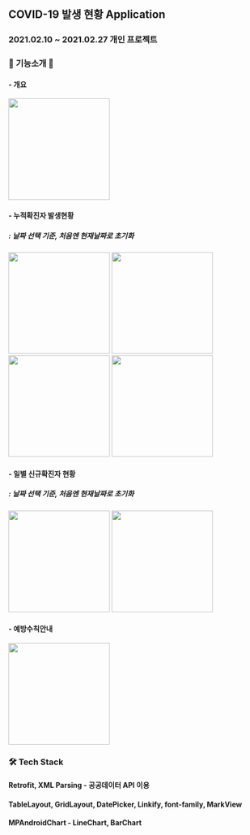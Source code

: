 ## COVID-19 발생 현황 Application
### 2021.02.10 ~ 2021.02.27 개인 프로젝트

### 🎈 기능소개 🎈
#### - 개요
<img src="https://user-images.githubusercontent.com/52556870/114346084-d0c9f800-9b9d-11eb-9e21-866f4c43edec.jpeg" width="200">

#### - 누적확진자 발생현황
##### : 날짜 선택 기준, 처음엔 현재날짜로 초기화
<p float="left">
<img src="https://user-images.githubusercontent.com/52556870/114346086-d293bb80-9b9d-11eb-8da1-e8a23ec82304.jpeg" width="200">
<img src="https://user-images.githubusercontent.com/52556870/114346091-d45d7f00-9b9d-11eb-82d1-17a351d8b111.jpeg" width="200">
<img src="https://user-images.githubusercontent.com/52556870/114350789-a62f6d80-9ba4-11eb-981a-93c4781dd90d.jpeg" width="200">
<img src="https://user-images.githubusercontent.com/52556870/114350779-a3347d00-9ba4-11eb-9126-728a62d285fa.jpeg" width="200">
</p>

#### - 일별 신규확진자 현황
##### : 날짜 선택 기준, 처음엔 현재날짜로 초기화
<p float="left">
<img src="https://user-images.githubusercontent.com/52556870/114346095-d6274280-9b9d-11eb-960c-bf2fe4f453a2.jpeg" width="200">
<img src="https://user-images.githubusercontent.com/52556870/114350774-a0398c80-9ba4-11eb-824a-f1dd665e2275.jpeg" width="200">
</p>

#### - 예방수칙안내
<img src="https://user-images.githubusercontent.com/52556870/114346104-d9223300-9b9d-11eb-8c0e-cd2da89ec952.jpeg" width="200">


### 🛠 Tech Stack
#### Retrofit, XML Parsing - 공공데이터 API 이용
#### TableLayout, GridLayout, DatePicker, Linkify, font-family, MarkView
#### MPAndroidChart - LineChart, BarChart 
